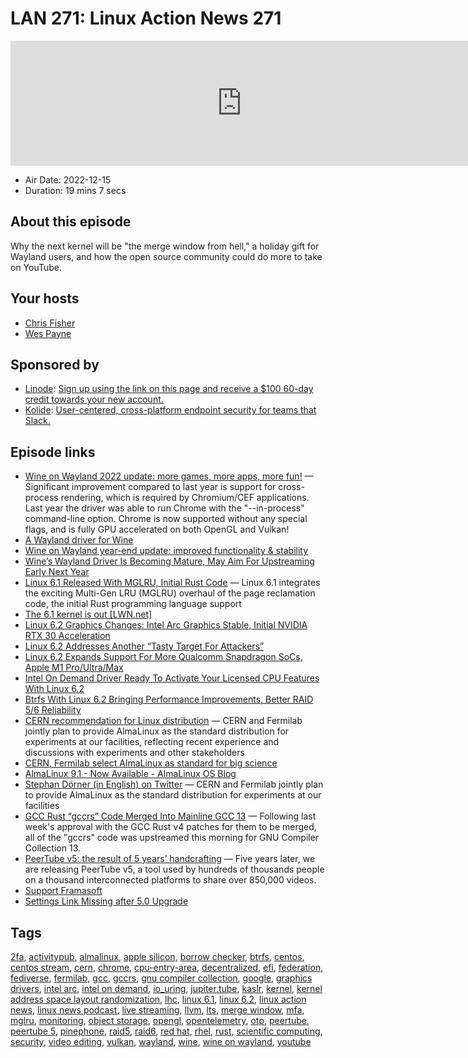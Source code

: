 # LAN 271: Linux Action News 271

<iframe src="https://player.fireside.fm/v2/DAcK9LdX+jNOe4hYZ?theme=dark" width="740" height="200" frameborder="0" scrolling="no"></iframe>

* Air Date: 2022-12-15
* Duration: 19 mins 7 secs

## About this episode

Why the next kernel will be "the merge window from hell," a holiday gift for Wayland users, and how the open source community could do more to take on YouTube.

## Your hosts
* [Chris Fisher](https://linuxactionnews.com/hosts/chris)
* [Wes Payne](https://linuxactionnews.com/hosts/wes)

## Sponsored by

  * [Linode](http://linode.com/lan): [Sign up using the link on this page and receive a $100 60-day credit towards your new account. ](http://linode.com/lan)
  * [Kolide](https://kolide.com/lan): [User-centered, cross-platform endpoint security for teams that Slack. ](https://kolide.com/lan)



## Episode links

  * [Wine on Wayland 2022 update: more games, more apps, more fun!](https://www.collabora.com/news-and-blog/news-and-events/wine-on-wayland-2022-updatye-more-games-more-apps-more-fun.html "Wine on Wayland 2022 update: more games, more apps, more fun!") — Significant improvement compared to last year is support for cross-process rendering, which is required by Chromium/CEF applications. Last year the driver was able to run Chrome with the "--in-process" command-line option. Chrome is now supported without any special flags, and is fully GPU accelerated on both OpenGL and Vulkan!
  * [A Wayland driver for Wine](https://www.collabora.com/news-and-blog/news-and-events/a-wayland-driver-for-wine.html "A Wayland driver for Wine")
  * [Wine on Wayland year-end update: improved functionality & stability](https://www.collabora.com/news-and-blog/blog/2021/12/22/wine-on-wayland-year-end-update-improved-functionality-stability/ "Wine on Wayland year-end update: improved functionality & stability")
  * [Wine’s Wayland Driver Is Becoming Mature, May Aim For Upstreaming Early Next Year](https://www.phoronix.com/news/Wine-Wayland-2022 "Wine’s Wayland Driver Is Becoming Mature, May Aim For Upstreaming Early Next Year")
  * [Linux 6.1 Released With MGLRU, Initial Rust Code](https://www.phoronix.com/news/Linux-6.1-Released "Linux 6.1 Released With MGLRU, Initial Rust Code") — Linux 6.1 integrates the exciting Multi-Gen LRU (MGLRU) overhaul of the page reclamation code, the initial Rust programming language support
  * [The 6.1 kernel is out [LWN.net]](https://lwn.net/Articles/917504/ "The 6.1 kernel is out \[LWN.net\]")
  * [Linux 6.2 Graphics Changes: Intel Arc Graphics Stable, Initial NVIDIA RTX 30 Acceleration](https://www.phoronix.com/news/Linux-6.2-DRM "Linux 6.2 Graphics Changes: Intel Arc Graphics Stable, Initial NVIDIA RTX 30 Acceleration")
  * [Linux 6.2 Addresses Another “Tasty Target For Attackers”](https://www.phoronix.com/news/Linux-6.2-x86-mm "Linux 6.2 Addresses Another “Tasty Target For Attackers”")
  * [Linux 6.2 Expands Support For More Qualcomm Snapdragon SoCs, Apple M1 Pro/Ultra/Max](https://www.phoronix.com/news/Linux-6.2-Arm-SoC-Updates "Linux 6.2 Expands Support For More Qualcomm Snapdragon SoCs, Apple M1 Pro/Ultra/Max")
  * [Intel On Demand Driver Ready To Activate Your Licensed CPU Features With Linux 6.2](https://www.phoronix.com/news/Intel-On-Demand-Linux-6.2 "Intel On Demand Driver Ready To Activate Your Licensed CPU Features With Linux 6.2")
  * [Btrfs With Linux 6.2 Bringing Performance Improvements, Better RAID 5/6 Reliability](https://www.phoronix.com/news/Linux-6.2-Btrfs-EXT4 "Btrfs With Linux 6.2 Bringing Performance Improvements, Better RAID 5/6 Reliability")
  * [CERN recommendation for Linux distribution](https://news.fnal.gov/2022/12/fermilab-cern-recommendation-for-linux-distribution/ "CERN recommendation for Linux distribution") — CERN and Fermilab jointly plan to provide AlmaLinux as the standard distribution for experiments at our facilities, reflecting recent experience and discussions with experiments and other stakeholders
  * [CERN, Fermilab select AlmaLinux as standard for big science](https://www.theregister.com/2022/12/08/cern_fermilab_almalinux/ "CERN, Fermilab select AlmaLinux as standard for big science")
  * [AlmaLinux 9.1 - Now Available - AlmaLinux OS Blog](https://almalinux.org/blog/almalinux-91-now-available/ "AlmaLinux 9.1 - Now Available - AlmaLinux OS Blog")
  * [Stephan Dörner (in English) on Twitter](https://twitter.com/doener_tech/status/1600732093771816960 "Stephan Dörner \(in English\) on Twitter") — CERN and Fermilab jointly plan to provide AlmaLinux as the standard distribution for experiments at our facilities
  * [GCC Rust “gccrs” Code Merged Into Mainline GCC 13](https://www.phoronix.com/news/GCC-13-Rust-Merged "GCC Rust “gccrs” Code Merged Into Mainline GCC 13") — Following last week's approval with the GCC Rust v4 patches for them to be merged, all of the "gccrs" code was upstreamed this morning for GNU Compiler Collection 13. 
  * [PeerTube v5: the result of 5 years’ handcrafting](https://framablog.org/2022/12/13/peertube-v5-the-result-of-5-years-handcrafting/ "PeerTube v5: the result of 5 years’ handcrafting") — Five years later, we are releasing PeerTube v5, a tool used by hundreds of thousands people on a thousand interconnected platforms to share over 850,000 videos.
  * [Support Framasoft](https://soutenir.framasoft.org/en/ "Support Framasoft")
  * [Settings Link Missing after 5.0 Upgrade](https://github.com/Chocobozzz/PeerTube/issues/5459 "Settings Link Missing after 5.0 Upgrade")



## Tags

[2fa](https://linuxactionnews.com/tags/2fa), [activitypub](https://linuxactionnews.com/tags/activitypub), [almalinux](https://linuxactionnews.com/tags/almalinux), [apple silicon](https://linuxactionnews.com/tags/apple%20silicon), [borrow checker](https://linuxactionnews.com/tags/borrow%20checker), [btrfs](https://linuxactionnews.com/tags/btrfs), [centos](https://linuxactionnews.com/tags/centos), [centos stream](https://linuxactionnews.com/tags/centos%20stream), [cern](https://linuxactionnews.com/tags/cern), [chrome](https://linuxactionnews.com/tags/chrome), [cpu-entry-area](https://linuxactionnews.com/tags/cpu-entry-area), [decentralized](https://linuxactionnews.com/tags/decentralized), [efi](https://linuxactionnews.com/tags/efi), [federation](https://linuxactionnews.com/tags/federation), [fediverse](https://linuxactionnews.com/tags/fediverse), [fermilab](https://linuxactionnews.com/tags/fermilab), [gcc](https://linuxactionnews.com/tags/gcc), [gccrs](https://linuxactionnews.com/tags/gccrs), [gnu compiler collection](https://linuxactionnews.com/tags/gnu%20compiler%20collection), [google](https://linuxactionnews.com/tags/google), [graphics drivers](https://linuxactionnews.com/tags/graphics%20drivers), [intel arc](https://linuxactionnews.com/tags/intel%20arc), [intel on demand](https://linuxactionnews.com/tags/intel%20on%20demand), [io_uring](https://linuxactionnews.com/tags/io_uring), [jupiter.tube](https://linuxactionnews.com/tags/jupiter.tube), [kaslr](https://linuxactionnews.com/tags/kaslr), [kernel](https://linuxactionnews.com/tags/kernel), [kernel address space layout randomization](https://linuxactionnews.com/tags/kernel%20address%20space%20layout%20randomization), [lhc](https://linuxactionnews.com/tags/lhc), [linux 6.1](https://linuxactionnews.com/tags/linux%206.1), [linux 6.2](https://linuxactionnews.com/tags/linux%206.2), [linux action news](https://linuxactionnews.com/tags/linux%20action%20news), [linux news podcast](https://linuxactionnews.com/tags/linux%20news%20podcast), [live streaming](https://linuxactionnews.com/tags/live%20streaming), [llvm](https://linuxactionnews.com/tags/llvm), [lts](https://linuxactionnews.com/tags/lts), [merge window](https://linuxactionnews.com/tags/merge%20window), [mfa](https://linuxactionnews.com/tags/mfa), [mglru](https://linuxactionnews.com/tags/mglru), [monitoring](https://linuxactionnews.com/tags/monitoring), [object storage](https://linuxactionnews.com/tags/object%20storage), [opengl](https://linuxactionnews.com/tags/opengl), [opentelemetry](https://linuxactionnews.com/tags/opentelemetry), [otp](https://linuxactionnews.com/tags/otp), [peertube](https://linuxactionnews.com/tags/peertube), [peertube 5](https://linuxactionnews.com/tags/peertube%205), [pinephone](https://linuxactionnews.com/tags/pinephone), [raid5](https://linuxactionnews.com/tags/raid5), [raid6](https://linuxactionnews.com/tags/raid6), [red hat](https://linuxactionnews.com/tags/red%20hat), [rhel](https://linuxactionnews.com/tags/rhel), [rust](https://linuxactionnews.com/tags/rust), [scientific computing](https://linuxactionnews.com/tags/scientific%20computing), [security](https://linuxactionnews.com/tags/security), [video editing](https://linuxactionnews.com/tags/video%20editing), [vulkan](https://linuxactionnews.com/tags/vulkan), [wayland](https://linuxactionnews.com/tags/wayland), [wine](https://linuxactionnews.com/tags/wine), [wine on wayland](https://linuxactionnews.com/tags/wine%20on%20wayland), [youtube](https://linuxactionnews.com/tags/youtube)